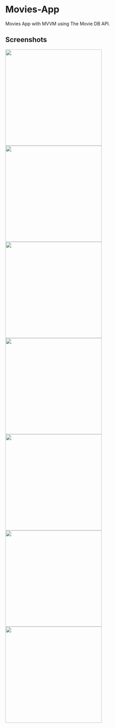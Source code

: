 # Movies-App
Movies App with MVVM using The Movie DB API.
## Screenshots
<div>
<img src="https://user-images.githubusercontent.com/107307502/187470375-075e3857-678f-4fa9-9c0c-4b45ac4d873b.png" width="300">
<img src="https://user-images.githubusercontent.com/107307502/187470616-e71f1b7e-c8be-4063-b4b8-58cc1f24655f.png" width="300">
<img src="https://user-images.githubusercontent.com/107307502/187470971-a8ed2b8c-6cdf-4d29-968e-9398bcdcacc5.png" width="300">
<img src="https://user-images.githubusercontent.com/107307502/187470979-e297e580-0f4e-4f77-85bc-6782e6eb11f0.png" width="300">
<img src="https://user-images.githubusercontent.com/107307502/187471734-3ed8ef1e-818d-407e-aa7f-c0c18a64b6ca.png" width="300">

<img src="https://user-images.githubusercontent.com/107307502/187471751-b81dd36c-9849-4532-80ac-8c2b43bdb183.png" width="300">
<img src="https://user-images.githubusercontent.com/107307502/187472000-f54c3815-1a81-468e-a1bd-4546667d0263.png" width="300">
<div>
